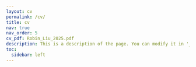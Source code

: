 ```yaml
---
layout: cv
permalink: /cv/
title: cv
nav: true
nav_order: 5
cv_pdf: Robin_Liu_2025.pdf 
description: This is a description of the page. You can modify it in '_pages/cv.md'. You can also change or remove the top pdf download button.
toc:
  sidebar: left
---
```

